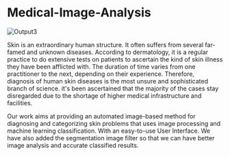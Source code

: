# Medical-Image-Analysis
![Output3](https://github.com/SSD-Siddharth/Medical-Image-Analys/assets/72315144/cc40e0e6-02f7-4331-9f0a-2b13394fe0f8)

Skin is an extraordinary human structure. It often suffers from several far-famed and unknown diseases. 
According to dermatology, it is a regular practice to do extensive tests on patients to ascertain the kind of skin illness they have been afflicted with. 
The duration of time varies from one practitioner to the next, depending on their experience. 
Therefore, diagnosis of human skin diseases is the most unsure and sophisticated branch of science. 
it's been ascertained that the majority of the cases stay disregarded due to the shortage of higher medical infrastructure and facilities. 

Our work aims at providing an automated image-based method for diagnosing and categorizing skin problems that uses image processing and machine learning classification. 
With an easy-to-use User Interface. We have also added the segmentation image filter so that we can have better image analysis and accurate classified results.

